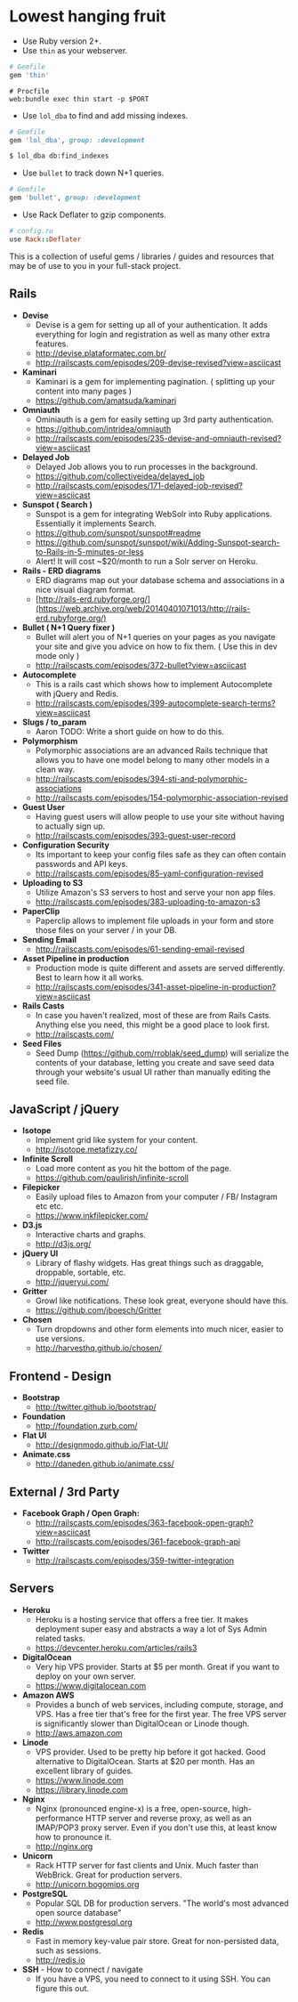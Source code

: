 # Lowest hanging fruit

+ Use Ruby version 2+.
+ Use `thin` as your webserver.

```rb
# Gemfile
gem 'thin'
```

```
# Procfile
web:bundle exec thin start -p $PORT
```

+ Use `lol_dba` to find and add missing indexes.

```rb
# Gemfile
gem 'lol_dba', group: :development
```

```sh
$ lol_dba db:find_indexes
```

+ Use `bullet` to track down N+1 queries.

```rb
# Gemfile
gem 'bullet', group: :development
```

+ Use Rack Deflater to gzip components.

```rb
# config.ru
use Rack::Deflater
```


This is a collection of useful gems / libraries / guides and resources that may be of use to you in your full-stack project.
## Rails
  * __Devise__
    * Devise is a gem for setting up all of your authentication. It adds everything for login and registration as well as many other extra features.
    * http://devise.plataformatec.com.br/
    * http://railscasts.com/episodes/209-devise-revised?view=asciicast
  * __Kaminari__
    * Kaminari is a gem for implementing pagination. ( splitting up your content into many pages )
    * https://github.com/amatsuda/kaminari
  * __Omniauth__
    * Ominiauth is a gem for easily setting up 3rd party authentication.
    * https://github.com/intridea/omniauth
    * http://railscasts.com/episodes/235-devise-and-omniauth-revised?view=asciicast
  * __Delayed Job__
    * Delayed Job allows you to run processes in the background.
    * https://github.com/collectiveidea/delayed_job
    * http://railscasts.com/episodes/171-delayed-job-revised?view=asciicast
  * __Sunspot ( Search )__
    * Sunspot is a gem for integrating WebSolr into Ruby applications. Essentially it implements Search.
    * https://github.com/sunspot/sunspot#readme
    * https://github.com/sunspot/sunspot/wiki/Adding-Sunspot-search-to-Rails-in-5-minutes-or-less
    * Alert! It will cost ~$20/month to run a Solr server on Heroku.
  * __Rails - ERD diagrams__
    * ERD diagrams map out your database schema and associations in a nice visual diagram format.
    * [http://rails-erd.rubyforge.org/](https://web.archive.org/web/20140401071013/http://rails-erd.rubyforge.org/)
  * __Bullet ( N+1 Query fixer )__
    * Bullet will alert you of N+1 queries on your pages as you navigate your site and give you advice on how to fix them. ( Use this in dev mode only )
    * http://railscasts.com/episodes/372-bullet?view=asciicast
  * __Autocomplete__
    * This is a rails cast which shows how to implement Autocomplete with jQuery and Redis.
    * http://railscasts.com/episodes/399-autocomplete-search-terms?view=asciicast
  * __Slugs / to_param__
    * Aaron TODO: Write a short guide on how to do this.
  * __Polymorphism__
    * Polymorphic associations are an advanced Rails technique that allows you to have one model belong to many other models in a clean way.
    *   http://railscasts.com/episodes/394-sti-and-polymorphic-associations
    *   http://railscasts.com/episodes/154-polymorphic-association-revised
  * __Guest User__
    * Having guest users will allow people to use your site without having to actually sign up.
    * http://railscasts.com/episodes/393-guest-user-record
  * __Configuration Security__
    * Its important to keep your config files safe as they can often contain passwords and API keys.
    * http://railscasts.com/episodes/85-yaml-configuration-revised
  * __Uploading to S3__
    * Utilize Amazon's S3 servers to host and serve your non app files.
    * http://railscasts.com/episodes/383-uploading-to-amazon-s3
  * __PaperClip__
    * Paperclip allows to implement file uploads in your form and store those files on your server / in your DB.
  * __Sending Email__
    * http://railscasts.com/episodes/61-sending-email-revised
  * __Asset Pipeline in production__
    * Production mode is quite different and assets are served differently. Best to learn how it all works.
    * http://railscasts.com/episodes/341-asset-pipeline-in-production?view=asciicast
  * __Rails Casts__
    * In case you haven't realized, most of these are from Rails Casts. Anything else you need, this might be a good place to look first.
    * http://railscasts.com/
  * __Seed Files__
    * Seed Dump (https://github.com/rroblak/seed_dump) will serialize the contents of your database, letting you create and save seed data through your website's usual UI rather than manually editing the seed file.


## JavaScript / jQuery
  * __Isotope__
    * Implement grid like system for your content.
    * http://isotope.metafizzy.co/
  * __Infinite Scroll__
    * Load more content as you hit the bottom of the page.
    * https://github.com/paulirish/infinite-scroll
  * __Filepicker__
    * Easily upload files to Amazon from your computer / FB/ Instagram etc etc.
    * https://www.inkfilepicker.com/
  * __D3.js__
    * Interactive charts and graphs.
    * http://d3js.org/
  * __jQuery UI__
    * Library of flashy widgets. Has great things such as draggable, droppable, sortable, etc.
    * http://jqueryui.com/
  * __Gritter__
    * Growl like notifications. These look great, everyone should have this.
    * https://github.com/jboesch/Gritter
  * __Chosen__
    * Turn dropdowns and other form elements into much nicer, easier to use versions.
    * http://harvesthq.github.io/chosen/

## Frontend - Design
  * __Bootstrap__
    * http://twitter.github.io/bootstrap/
  * __Foundation__
    * http://foundation.zurb.com/
  * __Flat UI__
    * http://designmodo.github.io/Flat-UI/
  * __Animate.css__
    * http://daneden.github.io/animate.css/

## External / 3rd Party
  * __Facebook Graph /  Open Graph:__
    * http://railscasts.com/episodes/363-facebook-open-graph?view=asciicast
    * http://railscasts.com/episodes/361-facebook-graph-api
  * __Twitter__
    * http://railscasts.com/episodes/359-twitter-integration

## Servers
  * __Heroku__
    * Heroku is a hosting service that offers a free tier. It makes deployment super easy and abstracts a way a lot of Sys Admin related tasks.
    * https://devcenter.heroku.com/articles/rails3
  * __DigitalOcean__
    * Very hip VPS provider. Starts at $5 per month. Great if you want to deploy on your own server.
    * https://www.digitalocean.com
  * __Amazon AWS__
    * Provides a bunch of web services, including compute, storage, and VPS. Has a free tier that's free for the first year. The free VPS server is significantly slower than DigitalOcean or Linode though.
    * http://aws.amazon.com
  * __Linode__
    * VPS provider. Used to be pretty hip before it got hacked. Good alternative to DigitalOcean. Starts at $20 per month. Has an excellent library of guides.
    * https://www.linode.com
    * https://library.linode.com
  * __Nginx__
    * Nginx (pronounced engine-x) is a free, open-source, high-performance HTTP server and reverse proxy, as well as an IMAP/POP3 proxy server. Even if you don't use this, at least know how to pronounce it.
    * http://nginx.org
  * __Unicorn__
    * Rack HTTP server for fast clients and Unix. Much faster than WebBrick. Great for production servers.
    * http://unicorn.bogomips.org
  * __PostgreSQL__
    * Popular SQL DB for production servers. "The world's most advanced open source database"
    * http://www.postgresql.org
  * __Redis__
    * Fast in memory key-value pair store. Great for non-persisted data, such as sessions.
    * http://redis.io
  * __SSH__ - How to connect / navigate
    * If you have a VPS, you need to connect to it using SSH. You can figure this out.
